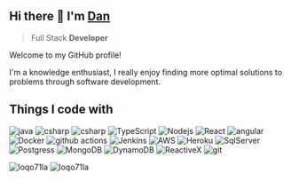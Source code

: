 ## Hi there 👋 I'm [Dan](https://loqo71la.dev)
>Full Stack **Developer**

Welcome to my GitHub profile!

I'm a knowledge enthusiast, I really enjoy finding more optimal solutions to problems through software development.

## Things I code with
<p>
  <img alt="java" src="https://img.shields.io/badge/-Java-EC4A3F?style=flat-square&logo=openjdk&logoColor=white" />
  <img alt="csharp" src="https://img.shields.io/badge/C%23-43853d?style=flat-square&logo=csharp&logoColor=white" />
  <img alt="csharp" src="https://img.shields.io/badge/Javascript-000?style=flat-square&logo=javascript&logoColor=%23F7DF1E" />
  <img alt="TypeScript" src="https://img.shields.io/badge/-TypeScript-007ACC?style=flat-square&logo=typescript&logoColor=white" />
  <img alt="Nodejs" src="https://img.shields.io/badge/-Nodejs-43853d?style=flat-square&logo=Node.js&logoColor=white" />
  <img alt="React" src="https://img.shields.io/badge/-React-45b8d8?style=flat-square&logo=react&logoColor=white" />
  <img alt="angular" src="https://img.shields.io/badge/-Angular-DD0031?style=flat-square&logo=angular&logoColor=white" />
  <img alt="Docker" src="https://img.shields.io/badge/-Docker-46a2f1?style=flat-square&logo=docker&logoColor=white" />
  <img alt="github actions" src="https://img.shields.io/badge/-Github_Actions-2088FF?style=flat-square&logo=github-actions&logoColor=white" />
  <img alt="Jenkins" src="https://img.shields.io/badge/jenkins-%232C5263.svg?style=flat-square&logo=jenkins&logoColor=white" />
  <img alt="AWS" src="https://img.shields.io/badge/AWS-%23FF9900.svg?style=flat-square&logo=amazon-aws&logoColor=white" />
  <img alt="Heroku" src="https://img.shields.io/badge/-Heroku-430098?style=flat-square&logo=heroku&logoColor=white" />
  <img alt="SqlServer" src="https://img.shields.io/badge/SQL%20Sever-CC2927?style=flat-square&logo=microsoft%20sql%20server&logoColor=white" />
  <img alt="Postgress" src="https://img.shields.io/badge/Postgres-%23316192.svg?style=flat-square&logo=postgresql&logoColor=white" />
  <img alt="MongoDB" src="https://img.shields.io/badge/-MongoDB-13aa52?style=flat-square&logo=mongodb&logoColor=white" />
  <img alt="DynamoDB" src="https://img.shields.io/badge/DynamoDB-4053D6?style=flat-square&logo=Amazon%20DynamoDB&logoColor=whit" />
  <img alt="ReactiveX" src="https://img.shields.io/badge/-RxJs-B7178C?style=flat-square&logo=reactivex&logoColor=white" />
  <img alt="git" src="https://img.shields.io/badge/-Git-F05032?style=flat-square&logo=git&logoColor=white" />
</p>

<p>
<img alt="loqo71la" src="https://github-readme-stats.vercel.app/api?username=loqo71la&show_icons=true&count_private=true" />
<img alt="loqo71la" src="https://github-readme-stats.vercel.app/api/top-langs/?username=loqo71la&layout=compact" />
</p>
